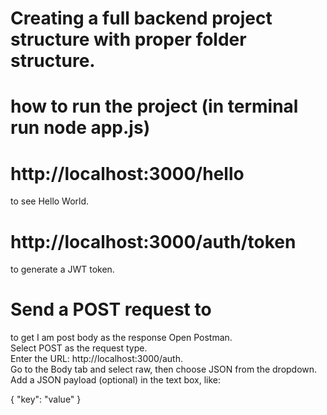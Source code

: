 # Creating a full backend project structure with proper folder structure. <br>

# how to run the project (in terminal run node app.js) <br>


# http://localhost:3000/hello <br>
to see Hello World.


# http://localhost:3000/auth/token <br>
to generate a JWT token.

# Send a POST request to  <br>
to get I am post body as the response Open Postman. <br>
Select POST as the request type. <br>
Enter the URL: http://localhost:3000/auth. <br>
Go to the Body tab and select raw, then choose JSON from the dropdown. <br>
Add a JSON payload (optional) in the text box, like: <br>

{
  "key": "value"
}



 
